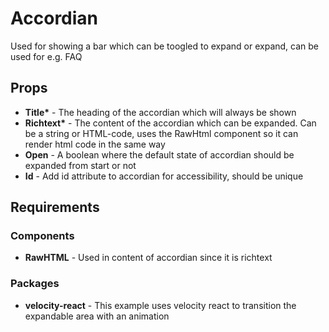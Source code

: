 # Accordian

Used for showing a bar which can be toogled to expand or expand, can be used for e.g. FAQ

## Props
- __Title*__ - The heading of the accordian which will always be shown
- __Richtext*__ - The content of the accordian which can be expanded. Can be a string or HTML-code, uses the RawHtml component so it can render html code in the same way
- **Open** - A boolean where the default state of accordian should be expanded from start or not
- **Id** - Add id attribute to accordian for accessibility, should be unique

## Requirements
### Components
- **RawHTML** - Used in content of accordian since it is richtext

### Packages
- **velocity-react** - This example uses velocity react to transition the expandable area with an animation
